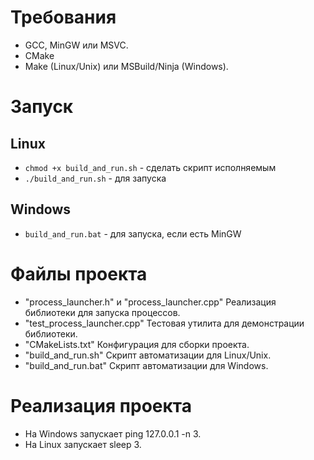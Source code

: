 # Требования
- GCC, MinGW или MSVC.
- CMake
- Make (Linux/Unix) или MSBuild/Ninja (Windows).

# Запуск

## Linux
- `chmod +x build_and_run.sh` - сделать скрипт исполняемым
- `./build_and_run.sh` - для запуска

## Windows
- `build_and_run.bat` - для запуска, если есть MinGW

# Файлы проекта
- "process_launcher.h" и "process_launcher.cpp" Реализация библиотеки для запуска процессов.
- "test_process_launcher.cpp" Тестовая утилита для демонстрации библиотеки.
- "CMakeLists.txt" Конфигурация для сборки проекта.
- "build_and_run.sh" Скрипт автоматизации для Linux/Unix.
- "build_and_run.bat" Скрипт автоматизации для Windows.

# Реализация проекта
- На Windows запускает ping 127.0.0.1 -n 3.
- На Linux запускает sleep 3.
